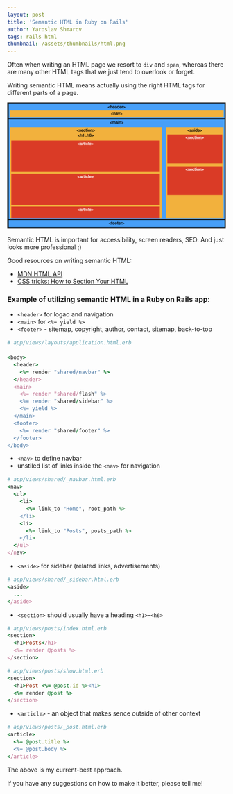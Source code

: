 ```yaml
---
layout: post
title: 'Semantic HTML in Ruby on Rails'
author: Yaroslav Shmarov
tags: rails html
thumbnail: /assets/thumbnails/html.png
---
```


Often when writing an HTML page we resort to `div` and `span`, whereas there are many other HTML tags that we just tend to overlook or forget.

Writing semantic HTML means actually using the right HTML tags for different parts of a page.

![semantic-html](/assets/images/semantic-html.png)

Semantic HTML is important for accessibility, screen readers, SEO. And just looks more professional ;)

Good resources on writing semantic HTML:
* [MDN HTML API](https://developer.mozilla.org/en-US/docs/Web/HTML/Element)
* [CSS tricks:  How to Section Your HTML](https://css-tricks.com/how-to-section-your-html/)

### Example of utilizing semantic HTML in a Ruby on Rails app:

* `<header>` for logao and navigation
* `<main>` for `<%= yield %>`
* `<footer>` - sitemap, copyright, author, contact, sitemap, back-to-top

```ruby
# app/views/layouts/application.html.erb

<body>
  <header>
    <%= render "shared/navbar" %>
  </header>
  <main>
    <%= render "shared/flash" %>
    <%= render "shared/sidebar" %>
    <%= yield %>
  </main>
  <footer>
    <%= render "shared/footer" %>
  </footer>
</body>
```

* `<nav>` to define navbar
* unstiled list of links inside the `<nav>` for navigation

```ruby
# app/views/shared/_navbar.html.erb
<nav>
  <ul>
    <li>
      <%= link_to "Home", root_path %>
    </li>
    <li>
      <%= link_to "Posts", posts_path %>
    </li>
  </ul>
</nav>
```

* `<aside>` for sidebar (related links, advertisements)

```ruby
# app/views/shared/_sidebar.html.erb
<aside>
  ...
</aside>
```

* `<section>` should usually have a heading `<h1>`-`<h6>`

```ruby
# app/views/posts/index.html.erb
<section>
  <h1>Posts</h1>
  <%= render @posts %>
</section>
```

```ruby
# app/views/posts/show.html.erb
<section>
  <h1>Post <%= @post.id %><h1>
  <%= render @post %>
</section>
```

* `<article>` - an object that makes sence outside of other context

```ruby
# app/views/posts/_post.html.erb
<article>
  <%= @post.title %>
  <%= @post.body %>
</article>
```

The above is my current-best approach.

If you have any suggestions on how to make it better, please tell me!
